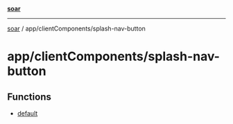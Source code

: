 [**soar**](../../../README.md)

***

[soar](../../../modules.md) / app/clientComponents/splash-nav-button

# app/clientComponents/splash-nav-button

## Functions

- [default](functions/default.md)
